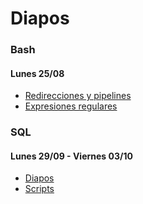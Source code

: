 # Diapos

### Bash
#### Lunes 25/08
* [Redirecciones y pipelines](https://drive.google.com/file/d/1d7KFk_x174rV6I-xRIIQNnW7UO_hCZqA/view?usp=drive_link)
* [Expresiones regulares](https://drive.google.com/file/d/1tdOL1RAn-2xXICmfBDNx5K_DBuGOCpk6/view?usp=sharing)

### SQL
#### Lunes 29/09 - Viernes 03/10
* [Diapos](https://drive.google.com/file/d/16KzY6QbnRSoN3aJRxOtkV9KYsrJTKRws/view?usp=sharing)
* [Scripts](https://drive.google.com/file/d/1qkUGNmbLpvUdY9xYe2sCjzeOvCqC6wZk/view?usp=sharing)
